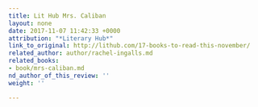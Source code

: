 ```yaml
---
title: Lit Hub Mrs. Caliban
layout: none
date: 2017-11-07 11:42:33 +0000
attribution: "*Literary Hub*"
link_to_original: http://lithub.com/17-books-to-read-this-november/
related_author: author/rachel-ingalls.md
related_books:
- book/mrs-caliban.md
nd_author_of_this_review: ''
weight: ''

---
```

